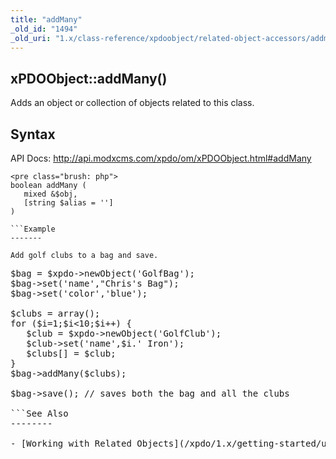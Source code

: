 ```yaml
---
title: "addMany"
_old_id: "1494"
_old_uri: "1.x/class-reference/xpdoobject/related-object-accessors/addmany"
---
```


xPDOObject::addMany()
---------------------

Adds an object or collection of objects related to this class.

Syntax
------

API Docs: <http://api.modxcms.com/xpdo/om/xPDOObject.html#addMany>

```
<pre class="brush: php">
boolean addMany (
   mixed &$obj,
   [string $alias = '']
)

```Example
-------

Add golf clubs to a bag and save.

```
<pre class="brush: php">
$bag = $xpdo->newObject('GolfBag');
$bag->set('name',"Chris's Bag");
$bag->set('color','blue');

$clubs = array();
for ($i=1;$i<10;$i++) {
   $club = $xpdo->newObject('GolfClub');
   $club->set('name',$i.' Iron');
   $clubs[] = $club;
}
$bag->addMany($clubs);

$bag->save(); // saves both the bag and all the clubs

```See Also
--------

- [Working with Related Objects](/xpdo/1.x/getting-started/using-your-xpdo-model/working-with-related-objects "Working with Related Objects")